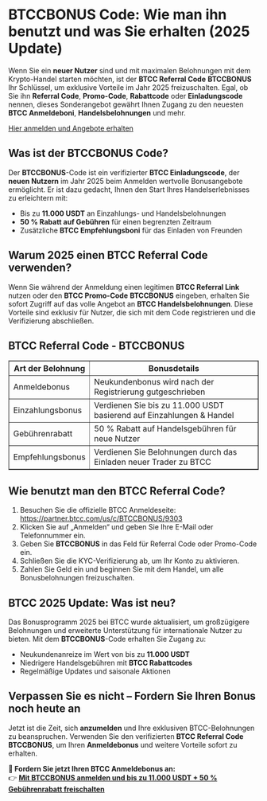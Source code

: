<h1>BTCCBONUS Code: Wie man ihn benutzt und was Sie erhalten (2025 Update)</h1>

<p>Wenn Sie ein <strong>neuer Nutzer</strong> sind und mit maximalen Belohnungen mit dem Krypto-Handel starten möchten, ist der <strong>BTCC Referral Code</strong> <strong>BTCCBONUS</strong> Ihr Schlüssel, um exklusive Vorteile im Jahr 2025 freizuschalten. Egal, ob Sie ihn <strong>Referral Code</strong>, <strong>Promo-Code</strong>, <strong>Rabattcode</strong> oder <strong>Einladungscode</strong> nennen, dieses Sonderangebot gewährt Ihnen Zugang zu den neuesten <strong>BTCC Anmeldeboni</strong>, <strong>Handelsbelohnungen</strong> und mehr.</p>
<p><a href="https://partner.btcc.com/us/c/BTCCBONUS/9303" target="_blank">Hier anmelden und Angebote erhalten</a></p>
<img src="https://images.mirror-media.xyz/publication-images/mwydjj1mpKFeCcdktcg2J.png?height=500&amp;width=1000" decoding="async" data-nimg="fill" class="css-xah9so" style="position: absolute; inset: 0px; box-sizing: border-box; padding: 0px; border: none; margin: auto; display: block; width: 0px; height: 0px; min-width: 100%; max-width: 100%; min-height: 100%; max-height: 100%;">

<h2>Was ist der BTCCBONUS Code?</h2>

<p>Der <strong>BTCCBONUS</strong>-Code ist ein verifizierter <strong>BTCC Einladungscode</strong>, der <strong>neuen Nutzern</strong> im Jahr 2025 beim Anmelden wertvolle Bonusangebote ermöglicht. Er ist dazu gedacht, Ihnen den Start Ihres Handelserlebnisses zu erleichtern mit:</p>
<ul>
<li>Bis zu <strong>11.000 USDT</strong> an Einzahlungs- und Handelsbelohnungen</li>
<li><strong>50 % Rabatt auf Gebühren</strong> für einen begrenzten Zeitraum</li>
<li>Zusätzliche <strong>BTCC Empfehlungsboni</strong> für das Einladen von Freunden</li>
</ul>

<h2>Warum 2025 einen BTCC Referral Code verwenden?</h2>

<p>Wenn Sie während der Anmeldung einen legitimen <strong>BTCC Referral Link</strong> nutzen oder den <strong>BTCC Promo-Code</strong> <strong>BTCCBONUS</strong> eingeben, erhalten Sie sofort Zugriff auf das volle Angebot an <strong>BTCC Handelsbelohnungen</strong>. Diese Vorteile sind exklusiv für Nutzer, die sich mit dem Code registrieren und die Verifizierung abschließen.</p>

<h2>BTCC Referral Code - BTCCBONUS</h2>

<table border="1">
<tr><th>Art der Belohnung</th><th>Bonusdetails</th></tr>
<tr><td>Anmeldebonus</td><td>Neukundenbonus wird nach der Registrierung gutgeschrieben</td></tr>
<tr><td>Einzahlungsbonus</td><td>Verdienen Sie bis zu 11.000 USDT basierend auf Einzahlungen & Handel</td></tr>
<tr><td>Gebührenrabatt</td><td>50 % Rabatt auf Handelsgebühren für neue Nutzer</td></tr>
<tr><td>Empfehlungsbonus</td><td>Verdienen Sie Belohnungen durch das Einladen neuer Trader zu BTCC</td></tr>
</table>

<h2>Wie benutzt man den BTCC Referral Code?</h2>

<ol>
<li>Besuchen Sie die offizielle BTCC Anmeldeseite: <a href="https://partner.btcc.com/us/c/BTCCBONUS/9303" target="_blank">https://partner.btcc.com/us/c/BTCCBONUS/9303</a></li>
<li>Klicken Sie auf „Anmelden“ und geben Sie Ihre E-Mail oder Telefonnummer ein.</li>
<li>Geben Sie <strong>BTCCBONUS</strong> in das Feld für Referral Code oder Promo-Code ein.</li>
<li>Schließen Sie die KYC-Verifizierung ab, um Ihr Konto zu aktivieren.</li>
<li>Zahlen Sie Geld ein und beginnen Sie mit dem Handel, um alle Bonusbelohnungen freizuschalten.</li>
</ol>

<h2>BTCC 2025 Update: Was ist neu?</h2>

<p>Das Bonusprogramm 2025 bei BTCC wurde aktualisiert, um großzügigere Belohnungen und erweiterte Unterstützung für internationale Nutzer zu bieten. Mit dem <strong>BTCCBONUS</strong>-Code erhalten Sie Zugang zu:</p>
<ul>
<li>Neukundenanreize im Wert von bis zu <strong>11.000 USDT</strong></li>
<li>Niedrigere Handelsgebühren mit <strong>BTCC Rabattcodes</strong></li>
<li>Regelmäßige Updates und saisonale Aktionen</li>
</ul>

<h2>Verpassen Sie es nicht – Fordern Sie Ihren Bonus noch heute an</h2>

<p>Jetzt ist die Zeit, sich <strong>anzumelden</strong> und Ihre exklusiven BTCC-Belohnungen zu beanspruchen. Verwenden Sie den verifizierten <strong>BTCC Referral Code</strong> <strong>BTCCBONUS</strong>, um Ihren <strong>Anmeldebonus</strong> und weitere Vorteile sofort zu erhalten.</p>

<p><strong>🎁 Fordern Sie jetzt Ihren BTCC Anmeldebonus an:</strong><br>
👉 <a href="https://partner.btcc.com/us/c/BTCCBONUS/9303" target="_blank"><strong>Mit BTCCBONUS anmelden und bis zu 11.000 USDT + 50 % Gebührenrabatt freischalten</strong></a></p>
